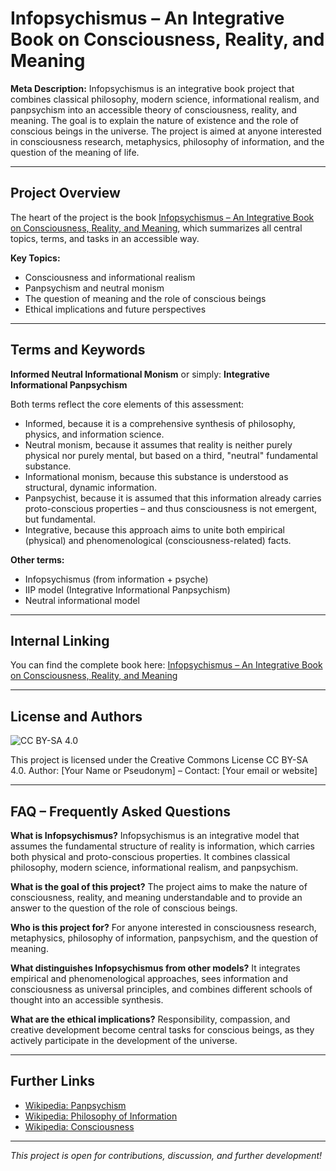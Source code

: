 # Infopsychismus – An Integrative Book on Consciousness, Reality, and Meaning

**Meta Description:**
Infopsychismus is an integrative book project that combines classical philosophy, modern science, informational realism, and panpsychism into an accessible theory of consciousness, reality, and meaning. The goal is to explain the nature of existence and the role of conscious beings in the universe. The project is aimed at anyone interested in consciousness research, metaphysics, philosophy of information, and the question of the meaning of life.

---

## Project Overview

The heart of the project is the book [Infopsychismus – An Integrative Book on Consciousness, Reality, and Meaning](Infopsychismus_An_Integrative_Book.md), which summarizes all central topics, terms, and tasks in an accessible way.

**Key Topics:**

- Consciousness and informational realism
- Panpsychism and neutral monism
- The question of meaning and the role of conscious beings
- Ethical implications and future perspectives

---

## Terms and Keywords

**Informed Neutral Informational Monism** or simply: **Integrative Informational Panpsychism**

Both terms reflect the core elements of this assessment:

- Informed, because it is a comprehensive synthesis of philosophy, physics, and information science.
- Neutral monism, because it assumes that reality is neither purely physical nor purely mental, but based on a third, "neutral" fundamental substance.
- Informational monism, because this substance is understood as structural, dynamic information.
- Panpsychist, because it is assumed that this information already carries proto-conscious properties – and thus consciousness is not emergent, but fundamental.
- Integrative, because this approach aims to unite both empirical (physical) and phenomenological (consciousness-related) facts.

**Other terms:**

- Infopsychismus (from information + psyche)
- IIP model (Integrative Informational Panpsychism)
- Neutral informational model

---

## Internal Linking

You can find the complete book here: [Infopsychismus – An Integrative Book on Consciousness, Reality, and Meaning](Infopsychismus_Book.md)

---

## License and Authors

![CC BY-SA 4.0](https://img.shields.io/badge/License-CC%20BY--SA%204.0-lightgrey.svg)

This project is licensed under the Creative Commons License CC BY-SA 4.0.
Author: [Your Name or Pseudonym] – Contact: [Your email or website]

---

## FAQ – Frequently Asked Questions

**What is Infopsychismus?**
Infopsychismus is an integrative model that assumes the fundamental structure of reality is information, which carries both physical and proto-conscious properties. It combines classical philosophy, modern science, informational realism, and panpsychism.

**What is the goal of this project?**
The project aims to make the nature of consciousness, reality, and meaning understandable and to provide an answer to the question of the role of conscious beings.

**Who is this project for?**
For anyone interested in consciousness research, metaphysics, philosophy of information, panpsychism, and the question of meaning.

**What distinguishes Infopsychismus from other models?**
It integrates empirical and phenomenological approaches, sees information and consciousness as universal principles, and combines different schools of thought into an accessible synthesis.

**What are the ethical implications?**
Responsibility, compassion, and creative development become central tasks for conscious beings, as they actively participate in the development of the universe.

---

## Further Links

- [Wikipedia: Panpsychism](https://en.wikipedia.org/wiki/Panpsychism)
- [Wikipedia: Philosophy of Information](https://en.wikipedia.org/wiki/Philosophy_of_information)
- [Wikipedia: Consciousness](https://en.wikipedia.org/wiki/Consciousness)

---

_This project is open for contributions, discussion, and further development!_
